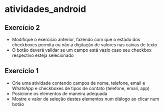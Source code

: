 # atividades_android

## Exercício 2
- Modifique o exercício anterior, fazendo com que o estado dos checkboxes permita ou não a digitação de valores nas caixas de texto
- O botão deverá validar se um campo está vazio caso seu checkbox respectivo esteja selecionado

## Exercício 1
- Crie uma atividade contendo campos de nome, telefone, email e WhatsApp e checkboxes de tipos de contato (telefone, email, app)
- Posicione os elementos de maneira adequada
- Mostre o valor de seleção destes elementos num diálogo ao clicar num botão
